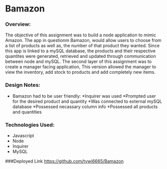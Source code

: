 # Bamazon

### Overview:

The objective of this assignment was to build a node application to mimic Amazon. The app in questionm Bamazon, would allow users to choose from a list of products as well as, the number of that product they wanted. Since this app is linked to a mySQL database, the products and their respective quantites were generated, retrieved and updated through communication between node and mySQL. The second layer of this assignment was to create a manager facing application, This version allowed the manager to view the inventory, add stock to products and add completely new items.

### Design Notes:

* Bamazon had to be user friendly:
    *Inquirer was used
        *Prompted user for the desired product and   quantity
    *Was connected to external mySQL database
        *Possessed necassary column info
        *Possessed all products and quantities

### Technologies Used:

* Javascript
* Node
* Inquirer
* MySQL

###Deployed Link
https://github.com/tywi6665/Bamazon